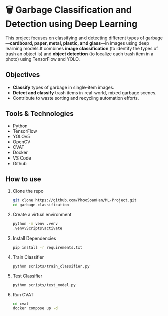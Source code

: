 #  🗑️ Garbage Classification and Detection using Deep Learning

  This project focuses on classifying and detecting different types of garbage—**cardboard, paper, metal, plastic, and glass**—in images using deep learning models.It combines **image classification** (to identify the types of trash an object is) and **object detection** (to localize each trash item in a photo) using TensorFlow and YOLO.

## Objectives

  - **Classify** types of garbage in single-item images.
  - **Detect and classify** trash items in real-world, mixed garbage scenes.
  - Contribute to waste sorting and recycling automation efforts.

## Tools & Technologies

  - Python
  - TensorFlow
  - YOLOv5
  - OpenCV
  - CVAT
  - Docker
  - VS Code
  - Github

## How to use

1. Clone the repo
     ```bash
     git clone https://github.com/PhooSoanHan/ML-Project.git
     cd garbage-classification
2. Create a virtual environment
     ```bash
     python -m venv .venv
     .venv\Scripts\activate
3. Install Dependencies
     ```bash
     pip install -r requirements.txt
4. Train Classifier
     ```bash
     python scripts/train_classifier.py
5. Test Classifier
     ```bash
     python scripts/test_model.py
6. Run CVAT
     ```bash
     cd cvat
     docker compose up -d
